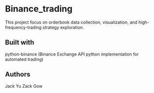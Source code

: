 # Binance_trading

This project focus on orderbook data collection, visualization, and high-frequency-trading strategy exploration. 

## Built with
python-binance
(Binance Exchange API python implementation for automated trading)

## Authors
Jack Yu
Zack Gow



